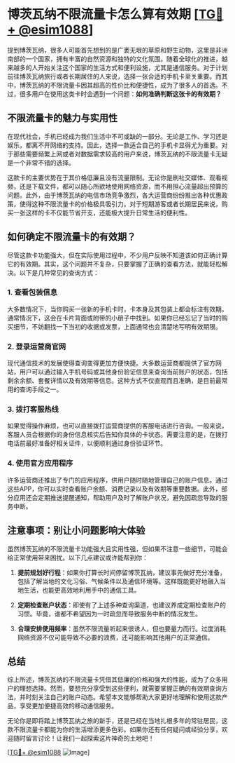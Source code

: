 # 博茨瓦纳不限流量卡怎么算有效期 [[TG💪+ @esim1088](https://t.me/s/esim1088)]

提到博茨瓦纳，很多人可能首先想到的是广袤无垠的草原和野生动物，这里是非洲南部的一个国家，拥有丰富的自然资源和独特的文化氛围。随着全球化的推进，越来越多的人开始关注这个国家的生活方式和便利设施，尤其是通信服务。对于计划前往博茨瓦纳旅行或者长期居住的人来说，选择一张合适的手机卡至关重要。而其中，博茨瓦纳的不限流量卡因其超高的性价比和便捷性，成为了很多人的首选。不过，很多用户在使用这类卡时会遇到一个问题：**如何准确判断这张卡的有效期？**

## 不限流量卡的魅力与实用性

在现代社会，手机已经成为我们生活中不可或缺的一部分。无论是工作、学习还是娱乐，都离不开网络的支持。因此，选择一款适合自己的手机卡显得尤为重要。对于那些需要频繁上网或者对数据需求较高的用户来说，博茨瓦纳的不限流量卡无疑是一个非常不错的选择。

这款卡的主要优势在于其价格低廉且没有流量限制。无论你是刷社交媒体、观看视频，还是下载文件，都可以随心所欲地使用网络资源，而不用担心流量超出预算的问题。此外，由于博茨瓦纳的电信市场竞争激烈，各大运营商纷纷推出各种优惠政策，使得这种不限流量卡的价格极具吸引力。对于短期游客或者长期居民来说，购买一张这样的卡不仅能节省开支，还能极大提升日常生活的便利性。

## 如何确定不限流量卡的有效期？

尽管这款卡功能强大，但在实际使用过程中，不少用户反映不知道该如何正确计算它的有效期。其实，这个问题并不复杂，只要掌握了正确的查看方法，就能轻松解决。以下是几种常见的查询方式：

### 1. 查看包装信息
大多数情况下，当你购买一张新的手机卡时，卡本身及其包装上都会标注有效期。通常情况下，这会在卡片背面或附带的小册子中找到。如果你已经忘记了当时的购买细节，不妨翻找一下当初的收据或发票，上面通常也会清楚地写明有效期限。

### 2. 登录运营商官网
现代通信技术的发展使得查询变得更加方便快捷。大多数运营商都提供了官方网站，用户可以通过输入手机号码或其他身份验证信息来查询当前账户的状态，包括剩余余额、套餐详情以及有效期等信息。这种方式不仅直观而且准确，是目前最常用的查询手段之一。

### 3. 拨打客服热线
如果觉得操作麻烦，也可以直接拨打运营商提供的客服电话进行咨询。一般来说，客服人员会根据你的身份信息核实后告知你具体的卡状态。需要注意的是，在拨打电话前最好准备好相关证件，以便顺利通过身份验证环节。

### 4. 使用官方应用程序
许多运营商还推出了专门的应用程序，供用户随时随地管理自己的账户信息。通过这些APP，你可以实时查看账户余额、消费记录以及有效期等重要数据。此外，部分应用还会定期推送提醒通知，帮助用户及时了解账户状况，避免因疏忽导致的服务中断。

## 注意事项：别让小问题影响大体验

虽然博茨瓦纳的不限流量卡功能强大且实用性强，但如果不注意一些细节，可能会给正常使用带来困扰。以下几点建议或许能帮到你：

1. **提前规划好行程**：如果你打算长时间停留博茨瓦纳，建议事先做好充分准备，包括了解当地的文化习俗、气候条件以及通信环境等。这样既能更好地融入当地生活，也能更高效地利用手中的通信工具。
   
2. **定期检查账户状态**：即使有了上述多种查询渠道，也建议养成定期检查账户的习惯。毕竟，谁都不希望因为一时疏忽而导致服务中断的情况发生。

3. **合理安排使用频率**：虽然不限流量听起来很诱人，但也要量力而行。过度消耗网络资源不仅可能导致不必要的浪费，还可能影响其他用户的正常通信。

## 总结

综上所述，博茨瓦纳的不限流量卡凭借其低廉的价格和强大的性能，成为了众多用户的理想选择。然而，要想充分享受到这些便利，就需要掌握正确的有效期查询方法，并时刻关注自己的账户动态。希望本文能够帮助大家更好地理解和使用这款产品，享受更加便捷高效的移动通信服务。

无论你是即将踏上博茨瓦纳之旅的新手，还是已经在当地扎根多年的常驻居民，这款不限流量卡都能为你的生活增添更多色彩。如果你还有任何疑问或经验分享，欢迎随时留言讨论！让我们一起探索这片神奇的土地吧！

[[TG💪+ @esim1088](https://t.me/s/esim1088) ![Image](https://i.postimg.cc/4NQfJmqS/Snipaste-2025-05-13-00-14-12.png)]